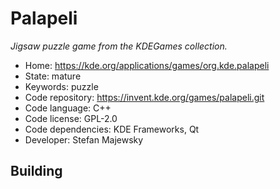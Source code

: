 # Palapeli

_Jigsaw puzzle game from the KDEGames collection._

- Home: https://kde.org/applications/games/org.kde.palapeli
- State: mature
- Keywords: puzzle
- Code repository: https://invent.kde.org/games/palapeli.git
- Code language: C++
- Code license: GPL-2.0
- Code dependencies: KDE Frameworks, Qt
- Developer: Stefan Majewsky

## Building
